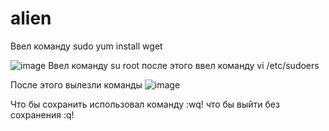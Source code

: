 # alien
Ввел команду sudo yum install wget 

![image](https://github.com/user-attachments/assets/bfed0a82-af35-41ed-b32f-342184affb0f)
Ввел команду su root после этого ввел команду vi /etc/sudoers

После этого вылезли команды ![image](https://github.com/user-attachments/assets/2846f04a-ac6e-43e5-82d0-ff7d611c290e)

Что бы сохранить использовал команду :wq! что бы выйти без сохранения :q!

